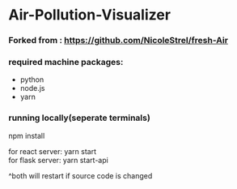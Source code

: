 # Air-Pollution-Visualizer

### Forked from : https://github.com/NicoleStrel/fresh-Air

### required machine packages:
- python 
- node.js
- yarn

### running locally(seperate terminals)
npm install

for react server: yarn start <br>
for flask server: yarn start-api

^both will restart if source code is changed

